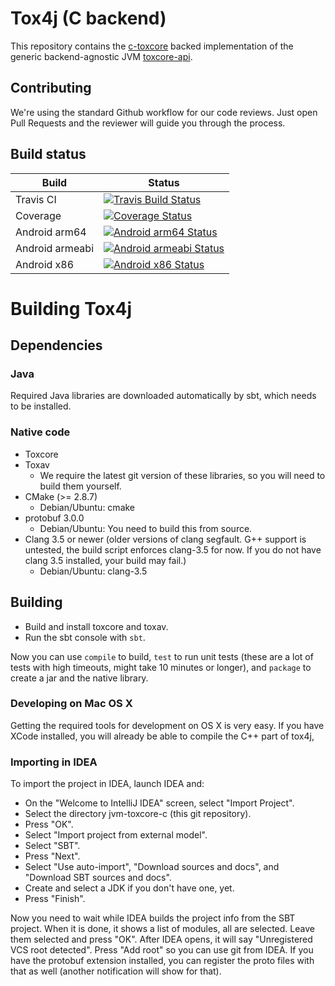 # Tox4j (C backend)

This repository contains the [c-toxcore](https://github.com/TokTok/c-toxcore)
backed implementation of the generic backend-agnostic JVM
[toxcore-api](https://github.com/TokTok/jvm-toxcore-api).


## Contributing

We're using the standard Github workflow for our code reviews. Just open Pull
Requests and the reviewer will guide you through the process.


## Build status

|      Build      |   Status  |
|-----------------|-----------|
| Travis CI       | [![Travis Build Status](https://api.travis-ci.org/tox4j/tox4j.svg)](https://travis-ci.org/tox4j/tox4j) | 
| Coverage        | [![Coverage Status](https://coveralls.io/repos/tox4j/tox4j/badge.svg?branch=master)](https://coveralls.io/r/tox4j/tox4j?branch=master) |
| Android arm64   | [![Android arm64 Status](https://build.tox.chat/buildStatus/icon?job=tox4j_build_android_arm64_release)](https://build.tox.chat/job/tox4j_build_android_arm64_release/) |
| Android armeabi | [![Android armeabi Status](https://build.tox.chat/buildStatus/icon?job=tox4j_build_android_armel_release)](https://build.tox.chat/job/tox4j_build_android_armel_release/) |
| Android x86     | [![Android x86 Status](https://build.tox.chat/buildStatus/icon?job=tox4j_build_android_x86_release)](https://build.tox.chat/job/tox4j_build_android_x86_release/) |


# Building Tox4j

## Dependencies

### Java

Required Java libraries are downloaded automatically by sbt, which needs to be
installed.

### Native code

* Toxcore
* Toxav
  * We require the latest git version of these libraries, so you will need to build them yourself.
* CMake (>= 2.8.7)
  * Debian/Ubuntu: cmake
* protobuf 3.0.0
  * Debian/Ubuntu: You need to build this from source.
* Clang 3.5 or newer (older versions of clang segfault. G++ support is untested, the build script enforces clang-3.5 for now. If you do not have clang 3.5 installed, your build may fail.)
  * Debian/Ubuntu: clang-3.5

## Building

- Build and install toxcore and toxav.
- Run the sbt console with `sbt`.

Now you can use `compile` to build, `test` to run unit tests (these are a lot of
tests with high timeouts, might take 10 minutes or longer), and `package` to
create a jar and the native library.

### Developing on Mac OS X

Getting the required tools for development on OS X is very easy. If you have
XCode installed, you will already be able to compile the C++ part of tox4j,

### Importing in IDEA

To import the project in IDEA, launch IDEA and:

- On the "Welcome to IntelliJ IDEA" screen, select "Import Project".
- Select the directory jvm-toxcore-c (this git repository).
- Press "OK".
- Select "Import project from external model".
- Select "SBT".
- Press "Next".
- Select "Use auto-import", "Download sources and docs", and "Download SBT sources and docs".
- Create and select a JDK if you don't have one, yet.
- Press "Finish".

Now you need to wait while IDEA builds the project info from the SBT project.
When it is done, it shows a list of modules, all are selected. Leave them
selected and press "OK". After IDEA opens, it will say "Unregistered VCS root
detected". Press "Add root" so you can use git from IDEA. If you have the
protobuf extension installed, you can register the proto files with that as
well (another notification will show for that).
